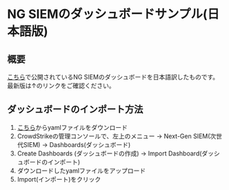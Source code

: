 # NG SIEMのダッシュボードサンプル(日本語版)

## 概要
[こちら](https://github.com/CrowdStrike/logscale-community-content/tree/main/Next-Gen-SIEM/Dashboards/CrowdStrike)で公開されているNG SIEMのダッシュボードを日本語訳したものです。  
最新版は↑のリンクをご確認ください。

## ダッシュボードのインポート方法
1. [こちら](Next-GenSIEMReferenceDashboard_JP-v1.5.8.yaml)からyamlファイルをダウンロード
2. CrowdStrikeの管理コンソールで、左上のメニュー -> Next-Gen SIEM(次世代SIEM) -> Dashboards(ダッシュボード)
3. Create Dashboards (ダッシュボードの作成) -> Import Dashboard(ダッシュボードのインポート)
4. ダウンロードしたyamlファイルをアップロード
5. Import(インポート)をクリック
